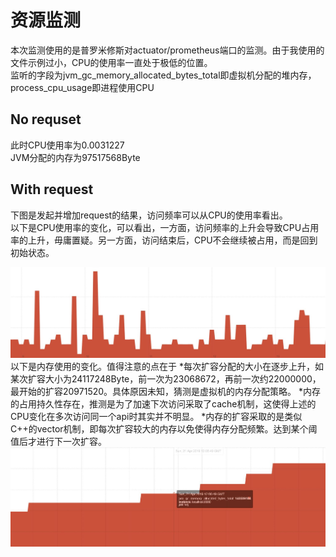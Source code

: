 # 资源监测
本次监测使用的是普罗米修斯对actuator/prometheus端口的监测。由于我使用的文件示例过小，CPU的使用率一直处于极低的位置。   
监听的字段为jvm_gc_memory_allocated_bytes_total即虚拟机分配的堆内存，process_cpu_usage即进程使用CPU

## No requset
此时CPU使用率为0.0031227     
JVM分配的内存为97517568Byte

## With request
下图是发起并增加request的结果，访问频率可以从CPU的使用率看出。    
以下是CPU使用率的变化，可以看出，一方面，访问频率的上升会导致CPU占用率的上升，毋庸置疑。另一方面，访问结束后，CPU不会继续被占用，而是回到初始状态。
<div align="center">
	<img src="./sample/cpu.JPG" width="550">
</div>
以下是内存使用的变化。值得注意的点在于
*每次扩容分配的大小在逐步上升，如某次扩容大小为24117248Byte，前一次为23068672，再前一次约22000000，最开始的扩容20971520。具体原因未知，猜测是虚拟机的内存分配策略。
*内存的占用持久性存在，推测是为了加速下次访问采取了cache机制，这使得上述的CPU变化在多次访问同一个api时其实并不明显。
*内存的扩容采取的是类似C++的vector机制，即每次扩容较大的内存以免使得内存分配频繁。达到某个阈值后才进行下一次扩容。
<div align="center">
	<img src="./sample/Memory.JPG" width="550">
</div>
